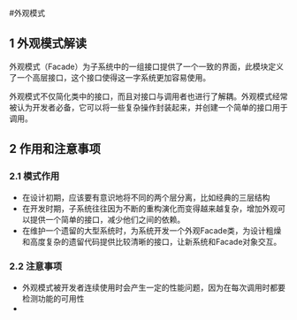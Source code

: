#外观模式
## 1 外观模式解读

外观模式（Facade）为子系统中的一组接口提供了一个一致的界面，此模块定义了一个高层接口，这个接口使得这一字系统更加容易使用。

外观模式不仅简化类中的接口，而且对接口与调用者也进行了解耦。外观模式经常被认为开发者必备，它可以将一些复杂操作封装起来，并创建一个简单的接口用于调用。

## 2 作用和注意事项

### 2.1 模式作用

+ 在设计初期，应该要有意识地将不同的两个层分离，比如经典的三层结构
+ 在开发时期，子系统往往因为不断的重构演化而变得越来越复杂，增加外观可以提供一个简单的接口，减少他们之间的依赖。
+ 在维护一个遗留的大型系统时，为系统开发一个外观Facade类，为设计粗燥和高度复杂的遗留代码提供比较清晰的接口，让新系统和Facade对象交互。

### 2.2 注意事项

+  外观模式被开发者连续使用时会产生一定的性能问题，因为在每次调用时都要检测功能的可用性
+  